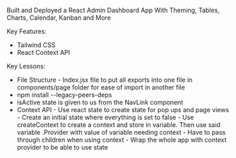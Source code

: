 Built and Deployed a React Admin Dashboard App With Theming, Tables, Charts, Calendar, Kanban and More

Key Features:
- Tailwind CSS
- React Context API


Key Lessons:
- File Structure
        - Index.jsx file to put all exports into one file in components/page folder for ease of import in another file
-  npm install --legacy-peers-deps
- isActive state is given to us from the NavLink component
- Context API
        - Use react state to create state for pop ups and page views
        - Create an initial state where everything is set to false
        - Use createContext to create a context and store in variable. Then use said variable .Provider with value of variable needing context
        - Have to pass through children when using context
        - Wrap the whole app with context provider to be able to use state
